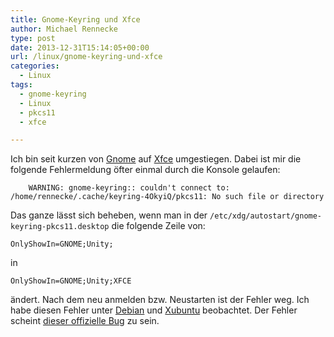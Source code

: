 ```yaml
---
title: Gnome-Keyring und Xfce
author: Michael Rennecke
type: post
date: 2013-12-31T15:14:05+00:00
url: /linux/gnome-keyring-und-xfce
categories:
  - Linux
tags:
  - gnome-keyring
  - Linux
  - pkcs11
  - xfce

---
```

Ich bin seit kurzen von [Gnome][1] auf [Xfce][2] umgestiegen. Dabei ist mir die folgende Fehlermeldung öfter einmal durch die Konsole gelaufen:

```
    WARNING: gnome-keyring:: couldn't connect to: /home/rennecke/.cache/keyring-4OkyiQ/pkcs11: No such file or directory
```

Das ganze lässt sich beheben, wenn man in der `/etc/xdg/autostart/gnome-keyring-pkcs11.desktop` die folgende Zeile von:

```
OnlyShowIn=GNOME;Unity;
```

in

```
OnlyShowIn=GNOME;Unity;XFCE
```

ändert. Nach dem neu anmelden bzw. Neustarten ist der Fehler weg. Ich habe diesen Fehler unter [Debian][3] und [Xubuntu][4] beobachtet. Der Fehler scheint [dieser offizielle Bug][5] zu sein.

 [1]: http://www.gnome.org/
 [2]: http://www.xfce.org/
 [3]: http://www.debian.org/
 [4]: http://xubuntu.org/
 [5]: http://bugs.debian.org/cgi-bin/bugreport.cgi?bug=649408
